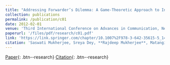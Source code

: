 ```yaml
---
title: "Addressing Forwarder’s Dilemma: A Game-Theoretic Approach to Induce Cooperation in a Multi-hop Wireless Network"
collection: publications
permalink: /publication/c01
date: 2012-02-01
venue: 'Third International Conference on Advances in Communication, Network, and Computing, CNC 2012'
paperurl: '/files/pdf/research/c01.pdf'
link: 'https://link.springer.com/chapter/10.1007%2F978-3-642-35615-5_14'
citation: 'Saswati Mukherjee, Sreya Dey, **Rajdeep Mukherjee**, Matangini Chattopadhyay, Samiran Chattopadhyay, Debarshi Kumar Sanyal'
---
```

[Paper](/files/pdf/research/c01.pdf){: .btn--research} [Citation](https://link.springer.com/chapter/10.1007%2F978-3-642-35615-5_14){: .btn--research}